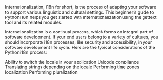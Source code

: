 Internationalization, i18n for short, is the process of adapting your software to support various linguistic and cultural settings. This beginner’s guide to Python i18n helps you get started with internationalization using the gettext tool and its related modules.

Internationalization is a continual process, which forms an integral part of software development. If your end users belong to a variety of cultures, you should incorporate i18n processes, like security and accessibility, in your software development life cycle. Here are the typical considerations of the Python i18n process:

Ability to switch the locale in your application
Unicode compliance
Translating strings depending on the locale
Performing time zones localization
Performing pluralization
